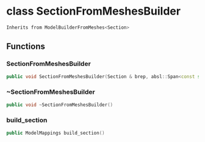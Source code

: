 # class SectionFromMeshesBuilder


```cpp
Inherits from ModelBuilderFromMeshes<Section>
```



## Functions

### SectionFromMeshesBuilder

```cpp
public void SectionFromMeshesBuilder(Section & brep, absl::Span<const std::reference_wrapper<const PointSet2D> > corners, absl::Span<const std::reference_wrapper<const EdgedCurve2D> > curves, absl::Span<const std::reference_wrapper<const SurfaceMesh2D> > surfaces)
```


### ~SectionFromMeshesBuilder

```cpp
public void ~SectionFromMeshesBuilder()
```


### build_section

```cpp
public ModelMappings build_section()
```




